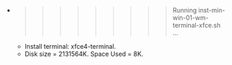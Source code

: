 * >>>>>>>>> Running inst-min-win-01-wm-terminal-xfce.sh ...
  * Install terminal: xfce4-terminal.
  * Disk size = 2131564K. Space Used = 8K.
